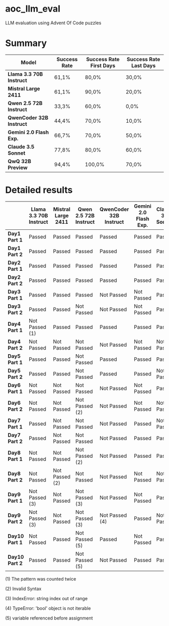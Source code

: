 # aoc_llm_eval
LLM evaluation using Advent Of Code puzzles

# Summary

| Model                      | Success Rate | Success Rate First Days | Success Rate Last Days |
|----------------------------|--------------|--------------------------|------------------------|
| **Llama 3.3 70B Instruct** | 61,1%        | 80,0%                     | 30,0%                  |
| **Mistral Large 2411**     | 61,1%        | 90,0%                     | 20,0%                  |
| **Qwen 2.5 72B Instruct**  | 33,3%        | 60,0%                     | 0,0%                   |
| **QwenCoder 32B Instruct** | 44,4%        | 70,0%                     | 10,0%                  |
| **Gemini 2.0 Flash Exp.**  | 66,7%        | 70,0%                     | 50,0%                  |
| **Claude 3.5 Sonnet**      | 77,8%        | 80,0%                     | 60,0%                  |
| **QwQ 32B Preview**        | 94,4%        | 100,0%                    | 70,0%                  |


# Detailed results

|               | Llama 3.3 70B Instruct | Mistral Large 2411 | Qwen 2.5 72B Instruct | QwenCoder 32B Instruct | Gemini 2.0 Flash Exp. | Claude 3.5 Sonnet | QwQ 32B Preview |
|---------------|------------------------|--------------------|-----------------------|------------------------|-----------------------|-------------------|------------------|
| **Day1 Part 1** | Passed                  | Passed              | Passed                 | Passed                  | Passed                 | Passed             | Passed            |
| **Day1 Part 2** | Passed                  | Passed              | Passed                 | Passed                  | Passed                 | Passed             | Passed            |
| **Day2 Part 1** | Passed                  | Passed              | Passed                 | Passed                  | Passed                 | Passed             | Passed            |
| **Day2 Part 2** | Passed                  | Passed              | Passed                 | Passed                  | Passed                 | Passed             | Passed            |
| **Day3 Part 1** | Passed                  | Passed              | Passed                 | Not Passed              | Not Passed             | Passed             | Passed            |
| **Day3 Part 2** | Passed                  | Passed              | Not Passed             | Not Passed              | Not Passed             | Passed             | Passed            |
| **Day4 Part 1** | Not Passed (1)          | Passed              | Passed                 | Passed                  | Passed                 | Passed             | Passed            |
| **Day4 Part 2** | Not Passed              | Not Passed          | Not Passed             | Not Passed              | Not Passed             | Not Passed         | Passed            |
| **Day5 Part 1** | Passed                  | Passed              | Not Passed             | Passed                  | Passed                 | Passed             | Passed            |
| **Day5 Part 2** | Passed                  | Passed              | Not Passed             | Passed                  | Passed                 | Not Passed         | Passed            |
| **Day6 Part 1** | Not Passed              | Not Passed          | Not Passed             | Not Passed              | Not Passed             | Passed             | Passed            |
| **Day6 Part 2** | Not Passed              | Not Passed          | Not Passed (2)         | Not Passed              | Not Passed             | Not Passed         | Passed            |
| **Day7 Part 1** | Passed                  | Not Passed          | Not Passed             | Not Passed              | Passed                 | Not Passed         | Passed            |
| **Day7 Part 2** | Passed                  | Not Passed          | Not Passed             | Not Passed              | Passed                 | Passed             | Passed            |
| **Day8 Part 1** | Not Passed              | Not Passed          | Not Passed (2)         | Not Passed              | Passed                 | Passed             | Passed            |
| **Day8 Part 2** | Not Passed              | Not Passed (2)      | Not Passed             | Not Passed              | Not Passed             | Not Passed         | Not Passed        |
| **Day9 Part 1** | Not Passed (3)          | Not Passed          | Not Passed (3)         | Not Passed              | Not Passed             | Passed             | Not Passed        |
| **Day9 Part 2** | Not Passed (3)          | Not Passed          | Not Passed (3)         | Not Passed (4)          | Passed                 | Not Passed         | Not Passed        |
| **Day10 Part 1**| Not Passed              | Passed              | Not Passed (5)         | Passed                  | Not Passed             | Passed             | Passed            |
| **Day10 Part 2**| Passed                  | Passed              | Not Passed (5)         | Not Passed              | Passed                 | Passed             | Passed            |

(1) The pattern was counted twice

(2) Invalid Syntax

(3) IndexError: string index out of range

(4) TypeError: 'bool' object is not iterable

(5) variable referenced before assignment
